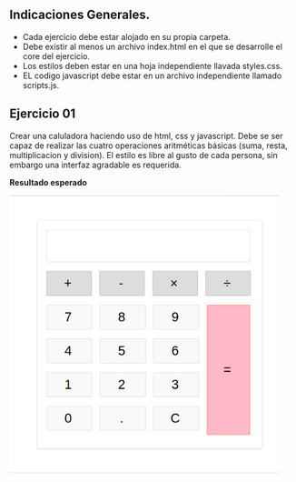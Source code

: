 <!-- Indicaciones Generales -->

## Indicaciones Generales.

- Cada ejercicio debe estar alojado en su propia carpeta.
- Debe existir al menos un archivo index.html en el que se desarrolle el core del ejercicio.
- Los estilos deben estar en una hoja independiente llavada styles.css.
- EL codigo javascript debe estar en un archivo independiente llamado scripts.js.

<!-- Ejercicio 01-->

## Ejercicio 01

Crear una caluladora haciendo uso de html, css y javascript. Debe se ser capaz de realizar las cuatro operaciones aritméticas básicas (suma, resta, multiplicacion y division). El estilo es libre al gusto de cada persona, sin embargo una interfaz agradable es requerida.

**Resultado esperado**

![](2021-12-27-15-47-32.png)
